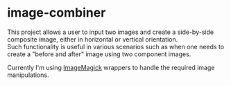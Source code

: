 # image-combiner

This project allows a user to input two images and create a side-by-side composite image, either in horizontal or vertical orientation.  
Such functionality is useful in various scenarios such as when one needs to create a "before and after" image using two component images.

Currently I'm using [ImageMagick](https://github.com/ImageMagick) wrappers to handle the required image manipulations.
